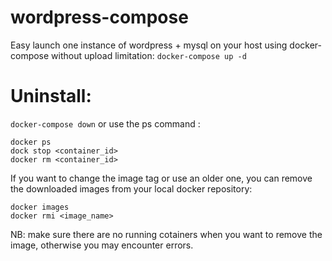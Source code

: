 # wordpress-compose
Easy launch one instance of wordpress + mysql on your host using docker-compose without upload limitation:
``` docker-compose up -d ```

# Uninstall:
``` docker-compose down ```
or use the ps command :

``` 
docker ps 
dock stop <container_id>
docker rm <container_id>
```

If you want to change the image tag or use an older one, you can remove the downloaded images from your local docker repository:

```
docker images 
docker rmi <image_name>
```
NB: make sure there are no running cotainers when you want to remove the image, otherwise you may encounter errors.

